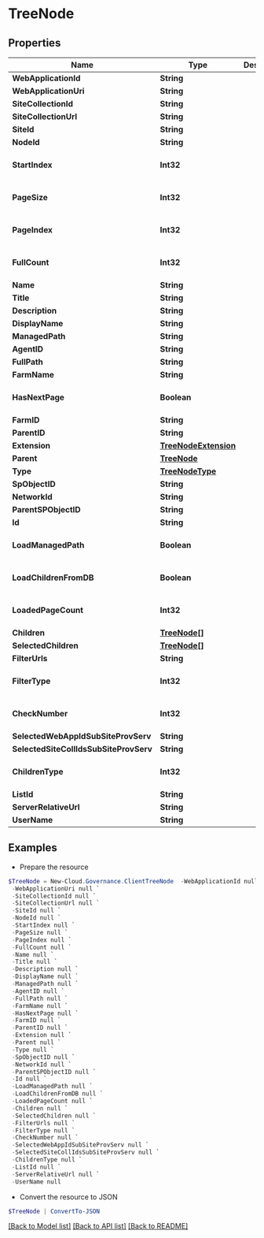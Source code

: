 # TreeNode
## Properties

Name | Type | Description | Notes
------------ | ------------- | ------------- | -------------
**WebApplicationId** | **String** |  | [optional] 
**WebApplicationUri** | **String** |  | [optional] 
**SiteCollectionId** | **String** |  | [optional] 
**SiteCollectionUrl** | **String** |  | [optional] 
**SiteId** | **String** |  | [optional] 
**NodeId** | **String** |  | [optional] 
**StartIndex** | **Int32** |  | [optional] [default to 0]
**PageSize** | **Int32** |  | [optional] [default to 0]
**PageIndex** | **Int32** |  | [optional] [default to 0]
**FullCount** | **Int32** |  | [optional] [default to 0]
**Name** | **String** |  | [optional] 
**Title** | **String** |  | [optional] 
**Description** | **String** |  | [optional] 
**DisplayName** | **String** |  | [optional] 
**ManagedPath** | **String** |  | [optional] 
**AgentID** | **String** |  | [optional] 
**FullPath** | **String** |  | [optional] 
**FarmName** | **String** |  | [optional] 
**HasNextPage** | **Boolean** |  | [optional] [default to $false]
**FarmID** | **String** |  | [optional] 
**ParentID** | **String** |  | [optional] 
**Extension** | [**TreeNodeExtension**](TreeNodeExtension.md) |  | [optional] 
**Parent** | [**TreeNode**](TreeNode.md) |  | [optional] 
**Type** | [**TreeNodeType**](TreeNodeType.md) |  | [optional] 
**SpObjectID** | **String** |  | [optional] 
**NetworkId** | **String** |  | [optional] 
**ParentSPObjectID** | **String** |  | [optional] 
**Id** | **String** |  | [optional] 
**LoadManagedPath** | **Boolean** |  | [optional] [default to $false]
**LoadChildrenFromDB** | **Boolean** |  | [optional] [default to $false]
**LoadedPageCount** | **Int32** |  | [optional] [default to 0]
**Children** | [**TreeNode[]**](TreeNode.md) |  | [optional] 
**SelectedChildren** | [**TreeNode[]**](TreeNode.md) |  | [optional] 
**FilterUrls** | **String** |  | [optional] 
**FilterType** | **Int32** |  | [optional] [default to 0]
**CheckNumber** | **Int32** |  | [optional] [default to 0]
**SelectedWebAppIdSubSiteProvServ** | **String** |  | [optional] 
**SelectedSiteCollIdsSubSiteProvServ** | **String** |  | [optional] 
**ChildrenType** | **Int32** |  | [optional] [default to 0]
**ListId** | **String** |  | [optional] 
**ServerRelativeUrl** | **String** |  | [optional] 
**UserName** | **String** |  | [optional] 

## Examples

- Prepare the resource
```powershell
$TreeNode = New-Cloud.Governance.ClientTreeNode  -WebApplicationId null `
 -WebApplicationUri null `
 -SiteCollectionId null `
 -SiteCollectionUrl null `
 -SiteId null `
 -NodeId null `
 -StartIndex null `
 -PageSize null `
 -PageIndex null `
 -FullCount null `
 -Name null `
 -Title null `
 -Description null `
 -DisplayName null `
 -ManagedPath null `
 -AgentID null `
 -FullPath null `
 -FarmName null `
 -HasNextPage null `
 -FarmID null `
 -ParentID null `
 -Extension null `
 -Parent null `
 -Type null `
 -SpObjectID null `
 -NetworkId null `
 -ParentSPObjectID null `
 -Id null `
 -LoadManagedPath null `
 -LoadChildrenFromDB null `
 -LoadedPageCount null `
 -Children null `
 -SelectedChildren null `
 -FilterUrls null `
 -FilterType null `
 -CheckNumber null `
 -SelectedWebAppIdSubSiteProvServ null `
 -SelectedSiteCollIdsSubSiteProvServ null `
 -ChildrenType null `
 -ListId null `
 -ServerRelativeUrl null `
 -UserName null
```

- Convert the resource to JSON
```powershell
$TreeNode | ConvertTo-JSON
```

[[Back to Model list]](../README.md#documentation-for-models) [[Back to API list]](../README.md#documentation-for-api-endpoints) [[Back to README]](../README.md)

